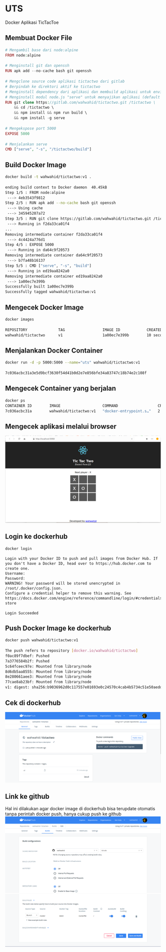 # UTS
Docker Aplikasi TicTacToe

## Membuat Docker File
```php
# Mengambil base dari node:alpine
FROM node:alpine

# Menginstall git dan openssh
RUN apk add --no-cache bash git openssh

# Mengclone source code aplikasi tictactwo dari gitlab
# Berpindah ke direktori aktif ke tictactwo
# Menginstall dependency dari aplikasi dan membuild aplikasi untuk environtment produksi
# Menginstall modul node.js "serve" untuk menyajikan aplikasi (default ke port 5000)
RUN git clone https://gitlab.com/wahwahid/tictactwo.git /tictactwo \
    && cd /tictactwo \
    && npm install && npm run build \
    && npm install -g serve

# Mengekspose port 5000
EXPOSE 5000

# Menjalankan serve
CMD ["serve", "-s", "/tictactwo/build"]
```

## Build Docker Image
```bash
docker build -t wahwahid/tictactwo:v1 .

ending build context to Docker daemon  40.45kB
Step 1/5 : FROM node:alpine
 ---> 4eb3543f9812
Step 2/5 : RUN apk add --no-cache bash git openssh
 ---> Using cache
 ---> 345945207a72
Step 3/5 : RUN git clone https://gitlab.com/wahwahid/tictactwo.git /tictactwo     && cd /tictactwo     && npm install && npm run build     && npm install -g serve
 ---> Running in f2da33ca01f4
...
Removing intermediate container f2da33ca01f4
 ---> 4c4424a776d1
Step 4/5 : EXPOSE 5000
 ---> Running in da64c9f20573
Removing intermediate container da64c9f20573
 ---> b7fa48b16137
Step 5/5 : CMD ["serve", "-s", "build"]
 ---> Running in ed19aa8242a0
Removing intermediate container ed19aa8242a0
 ---> 1a00ec7e399b
Successfully built 1a00ec7e399b
Successfully tagged wahwahid/tictactwo:v1
```

## Mengecek Docker Image
```bash
docker images

REPOSITORY              TAG                 IMAGE ID            CREATED             SIZE
wahwahid/tictactwo      v1                  1a00ec7e399b        10 seconds ago      296MB
```

## Menjalankan Docker Container
```bash
docker run -d -p 5000:5000 --name="uts" wahwahid/tictactwo:v1

7c036acbc31a3e5d9bcf3630f54d41b0d2e7e856bfe34a83747c18b74e2c108f
```

## Mengecek Container yang berjalan
```bash
docker ps                                                    
CONTAINER ID        IMAGE                   COMMAND                  CREATED             STATUS              PORTS                    NAMES
7c036acbc31a        wahwahid/tictactwo:v1   "docker-entrypoint.s…"   2 minutes ago       Up 2 minutes        0.0.0.0:5000->5000/tcp   uts
```

## Mengecek aplikasi melalui browser
![image](./img/running.png)

## Login ke dockerhub
```
docker login   

Login with your Docker ID to push and pull images from Docker Hub. If you don't have a Docker ID, head over to https://hub.docker.com to create one.
Username: 
Password: 
WARNING! Your password will be stored unencrypted in /root/.docker/config.json.
Configure a credential helper to remove this warning. See
https://docs.docker.com/engine/reference/commandline/login/#credentials-store

Login Succeeded
```

## Push Docker Image ke dockerhub
```bash
docker push wahwahid/tictactwo:v1  

The push refers to repository [docker.io/wahwahid/tictactwo]
f0ac89f7dbef: Pushed 
7a3776584b2f: Pushed 
5c64fceec97e: Mounted from library/node 
8d6db5aa8555: Mounted from library/node 
8e280661aee3: Mounted from library/node 
77cae8ab23bf: Mounted from library/node 
v1: digest: sha256:b9036962d0c117557e01693e0c24570c4cab4b5734c51e50aedd98324a14ed5e size: 1582
```

## Cek di dockerhub
![image](./img/hub.png)

## Link ke github
Hal ini dilakukan agar docker image di dockerhub bisa terupdate otomatis tanpa perintah docker push, hanya cukup push ke github
![image](./img/link1.png)
![image](./img/link2.png)